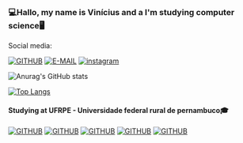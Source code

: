 
### 💻Hallo, my name is Vinícius and a I'm studying computer science🖥️


Social media:

[![GITHUB](https://img.shields.io/badge/GitHub-100000?style=for-the-badge&logo=github&logoColor=white)](https://github.com/ViniciusBPessoa)
[![E-MAIL](https://img.shields.io/badge/Gmail-D14836?style=for-the-badge&logo=gmail&logoColor=white)](https://mail.google.com/mail/u/0/#inbox?compose=GTvVlcSMTRmXPWcVTZtSdWtzFkkCmqhBHXdMRHlhGdWjhSThhDGbMTzLDRcwhDZmScrxlLXFTfRJH)
[![instagram](https://img.shields.io/badge/Instagram-E4405F?style=for-the-badge&logo=instagram&logoColor=white)](https://www.instagram.com/vinicius_ccbp/)

![Anurag's GitHub stats](https://github-readme-stats.vercel.app/api?username=ViniciusBPessoa&show_icons=true&theme=darcula)

[![Top Langs](https://github-readme-stats.vercel.app/api/top-langs/?username=ViniciusBPessoa&exclude_repo=github-readme-stats,anuraghazra.github.io)](https://github.com/ViniciusBPessoa)



#### Studying at UFRPE - Universidade federal rural de pernambuco🎓

[![GITHUB](	https://img.shields.io/badge/Python-3776AB?style=for-the-badge&logo=python&logoColor=white)](https://github.com/ViniciusBPessoa)
[![GITHUB](https://img.shields.io/badge/C-00599C?style=for-the-badge&logo=c&logoColor=white)](https://github.com/ViniciusBPessoa)
[![GITHUB](	https://img.shields.io/badge/C%2B%2B-00599C?style=for-the-badge&logo=c%2B%2B&logoColor=white)](https://github.com/ViniciusBPessoa)
[![GITHUB](https://img.shields.io/badge/C%23-239120?style=for-the-badge&logo=c-sharp&logoColor=white)](https://github.com/ViniciusBPessoa)
[![GITHUB](https://img.shields.io/badge/Unity-100000?style=for-the-badge&logo=unity&logoColor=white)](https://github.com/ViniciusBPessoa)

